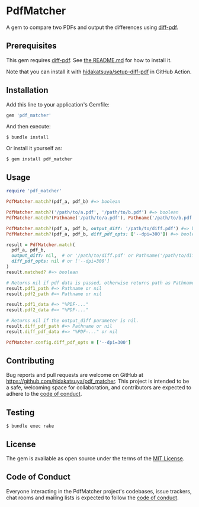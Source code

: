 # PdfMatcher

A gem to compare two PDFs and output the differences using [diff-pdf](https://github.com/vslavik/diff-pdf).

## Prerequisites

This gem requires [diff-pdf](https://github.com/vslavik/diff-pdf). See [the README.md](https://github.com/vslavik/diff-pdf) for how to install it.

Note that you can install it with [hidakatsuya/setup-diff-pdf](https://github.com/hidakatsuya/setup-diff-pdf) in GitHub Action.

## Installation

Add this line to your application's Gemfile:

```ruby
gem 'pdf_matcher'
```

And then execute:

    $ bundle install

Or install it yourself as:

    $ gem install pdf_matcher

## Usage

```ruby
require 'pdf_matcher'

PdfMatcher.match?(pdf_a, pdf_b) #=> boolean

PdfMatcher.match?('/path/to/a.pdf', '/path/to/b.pdf') #=> boolean
PdfMatcher.match?(Pathname('/path/to/a.pdf'), Pathname('/path/to/b.pdf')) #=> boolean

PdfMatcher.match?(pdf_a, pdf_b, output_diff: '/path/to/diff.pdf') #=> boolean
PdfMatcher.match?(pdf_a, pdf_b, diff_pdf_opts: ['--dpi=300']) #=> boolean

result = PdfMatcher.match(
  pdf_a, pdf_b,
  output_diff: nil,  # or '/path/to/diff.pdf' or Pathname('/path/to/diff.pdf')
  diff_pdf_opts: nil # or ['--dpi=300']
)
result.matched? #=> boolean

# Returns nil if pdf data is passed, otherwise returns path as Pathname.
result.pdf1_path #=> Pathname or nil
result.pdf2_path #=> Pathname or nil

result.pdf1_data #=> "%PDF-..."
result.pdf2_data #=> "%PDF-..."

# Returns nil if the output_diff parameter is nil.
result.diff_pdf_path #=> Pathname or nil
result.diff_pdf_data #=> "%PDF-..." or nil

PdfMatcher.config.diff_pdf_opts = ['--dpi=300']
```

## Contributing

Bug reports and pull requests are welcome on GitHub at https://github.com/hidakatsuya/pdf_matcher. This project is intended to be a safe, welcoming space for collaboration, and contributors are expected to adhere to the [code of conduct](https://github.com/hidakatsuya/pdf_matcher/blob/master/CODE_OF_CONDUCT.md).

## Testing

```
$ bundle exec rake
```

## License

The gem is available as open source under the terms of the [MIT License](https://opensource.org/licenses/MIT).

## Code of Conduct

Everyone interacting in the PdfMatcher project's codebases, issue trackers, chat rooms and mailing lists is expected to follow the [code of conduct](https://github.com/hidakatsuya/pdf_matcher/blob/master/CODE_OF_CONDUCT.md).
